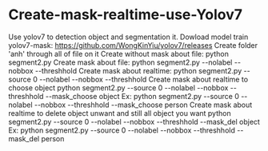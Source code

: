 # Create-mask-realtime-use-Yolov7
Use yolov7 to detection object and segmentation it.
Dowload model train yolov7-mask:
https://github.com/WongKinYiu/yolov7/releases
Create folder 'anh' through all of file on it
Create without mask about file:
python segment2.py 
Create mask about file:
python segment2.py --nolabel --nobbox --threshhold
Create mask about realtime:
python segment2.py --source 0 --nolabel --nobbox --threshhold
Create mask about realtime to choose object
python segment2.py --source 0 --nolabel --nobbox --threshhold --mask_choose object
Ex: python segment2.py --source 0 --nolabel --nobbox --threshhold --mask_choose person
Create mask about realtime to delete object unwant and still all object you want
python segment2.py --source 0 --nolabel --nobbox --threshhold --mask_del object
Ex: python segment2.py --source 0 --nolabel --nobbox --threshhold --mask_del person
